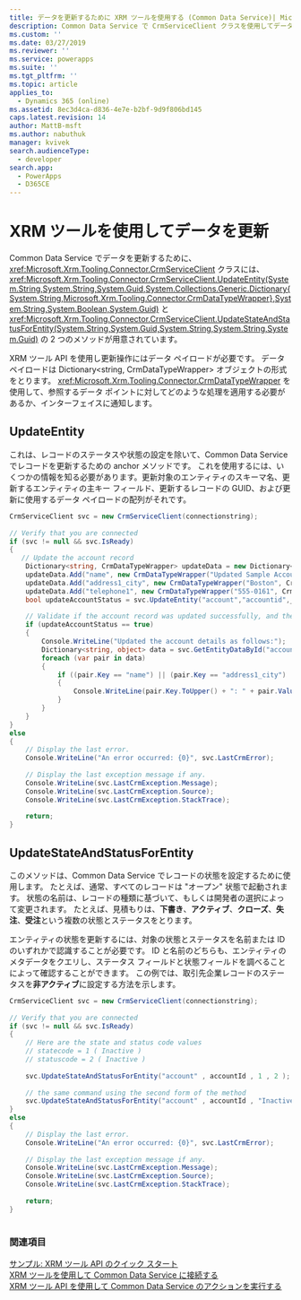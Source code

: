 ```yaml
---
title: データを更新するために XRM ツールを使用する (Common Data Service)| Microsoft Docs
description: Common Data Service で CrmServiceClient クラスを使用してデータを更新
ms.custom: ''
ms.date: 03/27/2019
ms.reviewer: ''
ms.service: powerapps
ms.suite: ''
ms.tgt_pltfrm: ''
ms.topic: article
applies_to:
  - Dynamics 365 (online)
ms.assetid: 8ec3d4ca-d836-4e7e-b2bf-9d9f806bd145
caps.latest.revision: 14
author: MattB-msft
ms.author: nabuthuk
manager: kvivek
search.audienceType:
  - developer
search.app:
  - PowerApps
  - D365CE
---
```

# <a name="use-xrm-tooling-to-update-data"></a>XRM ツールを使用してデータを更新

Common Data Service でデータを更新するために、<xref:Microsoft.Xrm.Tooling.Connector.CrmServiceClient> クラスには、<xref:Microsoft.Xrm.Tooling.Connector.CrmServiceClient.UpdateEntity(System.String,System.String,System.Guid,System.Collections.Generic.Dictionary{System.String,Microsoft.Xrm.Tooling.Connector.CrmDataTypeWrapper},System.String,System.Boolean,System.Guid)> と <xref:Microsoft.Xrm.Tooling.Connector.CrmServiceClient.UpdateStateAndStatusForEntity(System.String,System.Guid,System.String,System.String,System.Guid)> の 2 つのメソッドが用意されています。  
  
XRM ツール API を使用し更新操作にはデータ ペイロードが必要です。 データ ペイロードは Dictionary\<string, CrmDataTypeWrapper> オブジェクトの形式をとります。 <xref:Microsoft.Xrm.Tooling.Connector.CrmDataTypeWrapper> を使用して、参照するデータ ポイントに対してどのような処理を適用する必要があるか、インターフェイスに通知します。  
  
## <a name="updateentity"></a>UpdateEntity  

これは、レコードのステータスや状態の設定を除いて、Common Data Service でレコードを更新するための anchor メソッドです。 これを使用するには、いくつかの情報を知る必要があります。更新対象のエンティティのスキーマ名、更新するエンティティの主キー フィールド、更新するレコードの GUID、および更新に使用するデータ ペイロードの配列がそれです。  
  
```csharp  
CrmServiceClient svc = new CrmServiceClient(connectionstring);  
  
// Verify that you are connected  
if (svc != null && svc.IsReady)  
{ 
   // Update the account record  
    Dictionary<string, CrmDataTypeWrapper> updateData = new Dictionary<string, CrmDataTypeWrapper>();  
    updateData.Add("name", new CrmDataTypeWrapper("Updated Sample Account Name", CrmFieldType.String));  
    updateData.Add("address1_city", new CrmDataTypeWrapper("Boston", CrmFieldType.String));  
    updateData.Add("telephone1", new CrmDataTypeWrapper("555-0161", CrmFieldType.String));   
    bool updateAccountStatus = svc.UpdateEntity("account","accountid",_accountId,updateData);  
  
    // Validate if the account record was updated successfully, and then display the updated information  
    if (updateAccountStatus == true)  
    {  
        Console.WriteLine("Updated the account details as follows:");  
        Dictionary<string, object> data = svc.GetEntityDataById("account", accountId, null);  
        foreach (var pair in data)  
        {  
            if ((pair.Key == "name") || (pair.Key == "address1_city") || (pair.Key == "telephone1"))  
            {  
                Console.WriteLine(pair.Key.ToUpper() + ": " + pair.Value);  
            }  
        }  
    }  
}  
else  
{  
    // Display the last error.  
    Console.WriteLine("An error occurred: {0}", svc.LastCrmError);  
  
    // Display the last exception message if any.  
    Console.WriteLine(svc.LastCrmException.Message);  
    Console.WriteLine(svc.LastCrmException.Source);  
    Console.WriteLine(svc.LastCrmException.StackTrace);  
  
    return;  
}  
```  
  
## <a name="updatestateandstatusforentity"></a>UpdateStateAndStatusForEntity
 
このメソッドは、Common Data Service でレコードの状態を設定するために使用します。 たとえば、通常、すべてのレコードは "オープン" 状態で起動されます。 状態の名前は、レコードの種類に基づいて、もしくは開発者の選択によって変更されます。 たとえば、見積もりは、**下書き**、**アクティブ**、**クローズ**、**失注**、**受注**という複数の状態とステータスをとります。  
  
エンティティの状態を更新するには、対象の状態とステータスを名前または ID のいずれかで認識することが必要です。 ID と名前のどちらも、エンティティのメタデータをクエリし、ステータス フィールドと状態フィールドを調べることによって確認することができます。 この例では、取引先企業レコードのステータスを**非アクティブ**に設定する方法を示します。  
  
```csharp  
CrmServiceClient svc = new CrmServiceClient(connectionstring);  
  
// Verify that you are connected  
if (svc != null && svc.IsReady)  
{   
    // Here are the state and status code values  
    // statecode = 1 ( Inactive )   
    // statuscode = 2 ( Inactive )   
  
    svc.UpdateStateAndStatusForEntity("account" , accountId , 1 , 2 );  
  
    // the same command using the second form of the method  
    svc.UpdateStateAndStatusForEntity("account" , accountId , "Inactive" , "Inactive");  
}  
else  
{  
    // Display the last error.  
    Console.WriteLine("An error occurred: {0}", svc.LastCrmError);  
  
    // Display the last exception message if any.  
    Console.WriteLine(svc.LastCrmException.Message);  
    Console.WriteLine(svc.LastCrmException.Source);  
    Console.WriteLine(svc.LastCrmException.StackTrace);  
  
    return;  
}  
  
```  
  
### <a name="see-also"></a>関連項目  

[サンプル: XRM ツール API のクイック スタート](sample-quick-start-xrm-tooling-api.md)<br />
[XRM ツールを使用して Common Data Service に接続する](use-crmserviceclient-constructors-connect.md)<br />
[XRM ツール API を使用して Common Data Service のアクションを実行する](use-xrm-tooling-execute-actions.md)<br />

